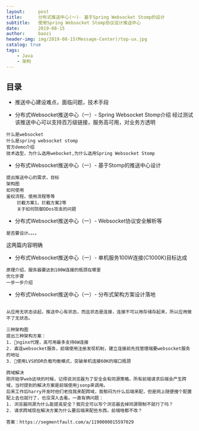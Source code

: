 ```yaml
---
layout:     post
title:      分布式推送中心(一)- 基于Spring Websocket Stomp的设计
subtitle:   使用Spring Websocket Stomp协议设计推送中心
date:       2019-08-15
author:     baozi
header-img: img/2019-08-15(Message-Center)/top-ux.jpg
catalog: true 						
tags:								
    - Java
    - 架构
---
```


## 目录

- 推送中心建设难点，面临问题，技术手段

- 分布式Websocket推送中心（一）- Spring Websocket Stomp介绍
经过测试该推送中心可以支持百万级链接，服务高可用，对业务方透明
```
什么是websocket
什么是spring websocket stomp
官方demo介绍
技术选型，为什么选用webocket,为什么选用Spring Websocket Stomp
```

- 分布式Websocket推送中心（一）- 基于Stomp的推送中心设计
```
提出推送中心的需求，目标
架构图
如何使用
鉴权流程，使用流程等等
    拦截方案1，拦截方案2等
    关于如何防御DDos攻击的问题
```

- 分布式Websocket推送中心（一）- Websocket协议安全解析等
```
是否要设计。。。。
```

这两篇内容明确
- 分布式Websocket推送中心（一）- 单机服务100W连接(C1000K)目标达成
```
原理介绍，服务器要达到100W连接的瓶颈在哪里
优化步骤
一步一步介绍
```

- 分布式Websocket推送中心（一）- 分布式架构方案设计落地
```

从应用无状态谈起，推送中心有状态，而且状态是连接，连接不可以用存储存起来，所以应用做不了无状态。

三种架构图
提出三种架构方案：
1. nginx代理，高可用最多支持6W连接
2. 直连websocket服务，前端使用注册发现机制，建立连接前先找管理端要websocket服务的地址
3. 使用LVS的DR负载均衡模式，突破单机连接60K的端口瓶颈

跨域解决
刚开始学web这块的时候，记得说浏览器为了安全会有同源策略，所有前端请求后端会产生跨域，当时提到的解决方案是前端使用jsonp来调用。
后来工作后harry开发时他们老找我来配跨域，我郁闷为什么后端来配，但是网上随便搜个配置配上去也就行了，也没深入去看。一直有俩问题：
1. 浏览器同源为什么能提高安全？我完全可以写个浏览器去掉同源限制不就行了吗？
2. 请求跨域现在解决方案为什么要后端来配些东西，前端啥都不改？

答案：https://segmentfault.com/a/1190000015597029
```

